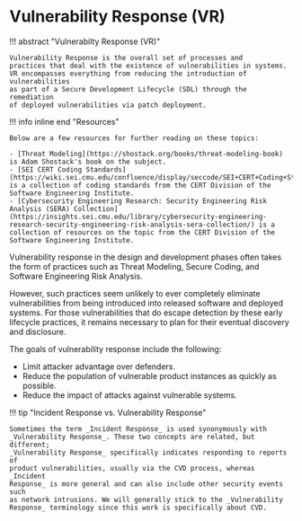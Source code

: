 # Vulnerability Response (VR)

!!! abstract "Vulnerabilty Response (VR)"

    Vulnerability Response is the overall set of processes and
    practices that deal with the existence of vulnerabilities in systems. 
    VR encompasses everything from reducing the introduction of vulnerabilities
    as part of a Secure Development Lifecycle (SDL) through the remediation
    of deployed vulnerabilities via patch deployment.

!!! info inline end "Resources"

    Below are a few resources for further reading on these topics:

    - [Threat Modeling](https://shostack.org/books/threat-modeling-book) is Adam Shostack's book on the subject.
    - [SEI CERT Coding Standards](https://wiki.sei.cmu.edu/confluence/display/seccode/SEI+CERT+Coding+Standards) is a collection of coding standards from the CERT Division of the Software Engineering Institute.
    - [Cybersecurity Engineering Research: Security Engineering Risk Analysis (SERA) Collection](https://insights.sei.cmu.edu/library/cybersecurity-engineering-research-security-engineering-risk-analysis-sera-collection/) is a collection of resources on the topic from the CERT Division of the Software Engineering Institute.

Vulnerability response in the design and development phases often takes
the form of practices such as Threat Modeling, Secure Coding, and Software
Engineering Risk Analysis.

However, such practices seem unlikely to ever completely eliminate vulnerabilities
from being introduced into released software and deployed systems. For
those vulnerabilities that do escape detection by these early lifecycle
practices, it remains necessary to plan for their eventual discovery and
disclosure.

The goals of vulnerability response include the following:

- Limit attacker advantage over defenders.
- Reduce the population of vulnerable product instances as quickly as
    possible.
- Reduce the impact of attacks against vulnerable systems.

!!! tip "Incident Response vs. Vulnerability Response"

    Sometimes the term _Incident Response_ is used synonymously with
    _Vulnerability Response_. These two concepts are related, but different;
    _Vulnerability Response_ specifically indicates responding to reports of
    product vulnerabilities, usually via the CVD process, whereas _Incident
    Response_ is more general and can also include other security events such
    as network intrusions. We will generally stick to the _Vulnerability
    Response_ terminology since this work is specifically about CVD.
